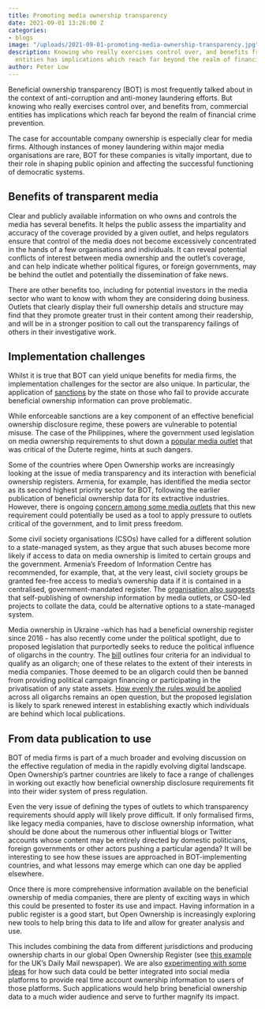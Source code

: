 ```yaml
---
title: Promoting media ownership transparency
date: 2021-09-01 13:26:00 Z
categories:
- blogs
image: "/uploads/2021-09-01-promoting-media-ownership-transparency.jpg"
description: Knowing who really exercises control over, and benefits from, commercial
  entities has implications which reach far beyond the realm of financial crime prevention.
author: Peter Low
---
```


Beneficial ownership transparency (BOT) is most frequently talked about in the context of anti-corruption and anti-money laundering efforts. But knowing who really exercises control over, and benefits from, commercial entities has implications which reach far beyond the realm of financial crime prevention.

The case for accountable company ownership is especially clear for media firms. Although instances of money laundering within major media organisations are rare, BOT for these companies is vitally important, due to their role in shaping public opinion and affecting the successful functioning of democratic systems.

## Benefits of transparent media

Clear and publicly available information on who owns and controls the media has several benefits. It helps the public assess the impartiality and accuracy of the coverage provided by a given outlet, and helps regulators ensure that control of the media does not become excessively concentrated in the hands of a few organisations and individuals. It can reveal potential conflicts of interest between media ownership and the outlet’s coverage, and can help indicate whether political figures, or foreign governments, may be behind the outlet and potentially the dissemination of fake news.

There are other benefits too, including for potential investors in the media sector who want to know with whom they are considering doing business. Outlets that clearly display their full ownership details and structure may find that they promote greater trust in their content among their readership, and will be in a stronger position to call out the transparency failings of others in their investigative work.

## Implementation challenges

Whilst it is true that BOT can yield unique benefits for media firms, the implementation challenges for the sector are also unique. In particular, the application of [sanctions](/principles/sanctions-and-enforcement/) by the state on those who fail to provide accurate beneficial ownership information can prove problematic.

While enforceable sanctions are a key component of an effective beneficial ownership disclosure regime, these powers are vulnerable to potential misuse. The case of the Philippines, where the government used legislation on media ownership requirements to shut down a [popular media outlet](https://www.bbc.co.uk/news/world-asia-42692723) that was critical of the Duterte regime, hints at such dangers.

Some of the countries where Open Ownership works are increasingly looking at the issue of media transparency and its interaction with beneficial ownership registers. Armenia, for example, has identified the media sector as its second highest priority sector for BOT, following the earlier publication of beneficial ownership data for its extractive industries. However, there is ongoing [concern among some media outlets](http://www.foi.am/en/research/item/2012/) that this new requirement could potentially be used as a tool to apply pressure to outlets critical of the government, and to limit press freedom.

Some civil society organisations (CSOs) have called for a different solution to a state-managed system, as they argue that such abuses become more likely if access to data on media ownership is limited to certain groups and the government. Armenia’s Freedom of Information Centre has recommended, for example, that, at the very least, civil society groups be granted fee-free access to media’s ownership data if it is contained in a centralised, government-mandated register. The [organisation also suggests](http://www.foi.am/en/research/item/2012/) that self-publishing of ownership information by media outlets, or CSO-led projects to collate the data, could be alternative options to a state-managed system.

Media ownership in Ukraine -which has had a beneficial ownership register since 2016 - has also recently come under the political spotlight, due to proposed legislation that purportedly seeks to reduce the political influence of oligarchs in the country. The [bill](https://www.rferl.org/a/zelenskiy-george-kent-ukraine/31375306.html) outlines four criteria for an individual to qualify as an oligarch; one of these relates to the extent of their interests in media companies. Those deemed to be an oligarch could then be banned from providing political campaign financing or participating in the privatisation of any state assets. [How evenly the rules would be applied](https://www.atlanticcouncil.org/blogs/ukrainealert/will-zelenskyy-target-all-ukrainian-oligarchs-equally/) across all oligarchs remains an open question, but the proposed legislation is likely to spark renewed interest in establishing exactly which individuals are behind which local publications.

## From data publication to use

BOT of media firms is part of a much broader and evolving discussion on the effective regulation of media in the rapidly evolving digital landscape. Open Ownership’s partner countries are likely to face a range of challenges in working out exactly how beneficial ownership disclosure requirements fit into their wider system of press regulation.

Even the very issue of defining the types of outlets to which transparency requirements should apply will likely prove difficult. If only formalised firms, like legacy media companies, have to disclose ownership information, what should be done about the numerous other influential blogs or Twitter accounts whose content may be entirely directed by domestic politicians, foreign governments or other actors pushing a particular agenda? It will be interesting to see how these issues are approached in BOT-implementing countries, and what lessons may emerge which can one day be applied elsewhere.

Once there is more comprehensive information available on the beneficial ownership of media companies, there are plenty of exciting ways in which this could be presented to foster its use and impact. Having information in a public register is a good start, but Open Ownership is increasingly exploring new tools to help bring this data to life and allow for greater analysis and use.

This includes combining the data from different jurisdictions and producing ownership charts in our global Open Ownership Register (see [this example](https://register.openownership.org/entities/59b98cf767e4ebf340dd6d95/graph) for the UK’s Daily Mail newspaper). We are also [experimenting with some ideas](https://twitter.com/OpenOwnership/status/1306609971136737286) for how such data could be better integrated into social media platforms to provide real time account ownership information to users of those platforms. Such applications would help bring beneficial ownership data to a much wider audience and serve to further magnify its impact.